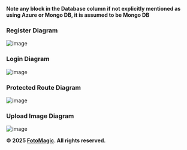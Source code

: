 **Note any block in the Database column if not explicitly mentioned as using Azure or Mongo DB, it is assumed to be Mongo DB**

### Register Diagram
![image](https://github.com/user-attachments/assets/8b4f0e64-95fc-41e1-a287-82cdb03692ac)

### Login Diagram
![image](https://github.com/user-attachments/assets/b78f9383-9849-4161-8779-cd25f1b16878)

### Protected Route Diagram
![image](https://github.com/user-attachments/assets/a011900a-19f4-4ab7-b447-bf3b6ee12ab7)

### Upload Image Diagram
![image](https://github.com/user-attachments/assets/875262e7-1b23-4bb5-b587-bc5fdaf04ce4)

**© 2025 [FotoMagic](https://ambitious-dune-0f7fde21e.6.azurestaticapps.net/). All rights reserved.**